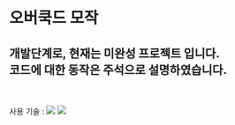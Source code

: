 
# 오버쿡드 모작
## 개발단계로, 현재는 미완성 프로젝트 입니다.<br/>코드에 대한 동작은 주석으로 설명하였습니다.
<br/><br/>
사용 기술 : <img src="https://img.shields.io/badge/Unity-FFFFFF?style=flat-square&logo=Unity&logoColor=000000"/>
<img src="https://img.shields.io/badge/C#-239120?style=flat-square&logo=C Sharp&logoColor=00FF00"/>
